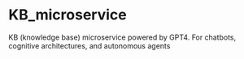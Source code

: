 # KB_microservice
KB (knowledge base) microservice powered by GPT4. For chatbots, cognitive architectures, and autonomous agents
